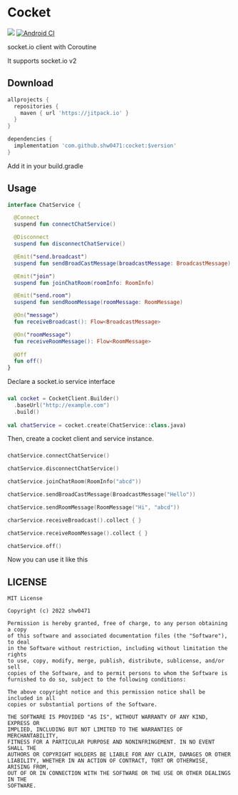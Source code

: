 # Cocket
[![](https://jitpack.io/v/shw0471/Cocket.svg)](https://jitpack.io/#shw0471/Cocket) [![Android CI](https://github.com/shw0471/Cocket/actions/workflows/ci.yml/badge.svg)](https://github.com/shw0471/Cocket/actions/workflows/ci.yml)

socket.io client with Coroutine

It supports socket.io v2
###
## Download
``` groovy
allprojects {
  repositories {
    maven { url 'https://jitpack.io' }
  }
}
```
``` groovy
dependencies {
  implementation 'com.github.shw0471:cocket:$version'
}
```
Add it in your build.gradle
###
## Usage
``` kotlin
interface ChatService {

  @Connect
  suspend fun connectChatService()

  @Disconnect
  suspend fun disconnectChatService()

  @Emit("send.broadcast")
  suspend fun sendBroadCastMessage(broadcastMessage: BroadcastMessage)

  @Emit("join")
  suspend fun joinChatRoom(roomInfo: RoomInfo)

  @Emit("send.room")
  suspend fun sendRoomMessage(roomMessage: RoomMessage)

  @On("message")
  fun receiveBroadcast(): Flow<BroadcastMessage>

  @On("roomMessage")
  fun receiveRoomMessage(): Flow<RoomMessage>
  
  @Off
  fun off()
}
```
Declare a socket.io service interface
###
``` kotlin
val cocket = CocketClient.Builder()
  .baseUrl("http://example.com")
  .build()
    
val chatService = cocket.create(ChatService::class.java)
```
Then, create a cocket client and service instance.
###
``` kotlin
chatService.connectChatService()

chatService.disconnectChatService()

chatService.joinChatRoom(RoomInfo("abcd"))

chatService.sendBroadCastMessage(BroadcastMessage("Hello"))

chatService.sendRoomMessage(RoomMessage("Hi", "abcd"))

charService.receiveBroadcast().collect { }

chatService.receiveRoomMessage().collect { }

chatService.off()
```
Now you can use it like this
###
## LICENSE
```
MIT License

Copyright (c) 2022 shw0471

Permission is hereby granted, free of charge, to any person obtaining a copy
of this software and associated documentation files (the "Software"), to deal
in the Software without restriction, including without limitation the rights
to use, copy, modify, merge, publish, distribute, sublicense, and/or sell
copies of the Software, and to permit persons to whom the Software is
furnished to do so, subject to the following conditions:

The above copyright notice and this permission notice shall be included in all
copies or substantial portions of the Software.

THE SOFTWARE IS PROVIDED "AS IS", WITHOUT WARRANTY OF ANY KIND, EXPRESS OR
IMPLIED, INCLUDING BUT NOT LIMITED TO THE WARRANTIES OF MERCHANTABILITY,
FITNESS FOR A PARTICULAR PURPOSE AND NONINFRINGEMENT. IN NO EVENT SHALL THE
AUTHORS OR COPYRIGHT HOLDERS BE LIABLE FOR ANY CLAIM, DAMAGES OR OTHER
LIABILITY, WHETHER IN AN ACTION OF CONTRACT, TORT OR OTHERWISE, ARISING FROM,
OUT OF OR IN CONNECTION WITH THE SOFTWARE OR THE USE OR OTHER DEALINGS IN THE
SOFTWARE.
```
